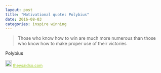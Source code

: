 ```yaml
---
layout: post
title: "Motivational quote: Polybius"
date: 2016-08-03
categories: inspire winning
---
```

> Those who know how to win are much more numerous than those who know how to make proper use of their victories

Polybius

<span style="z-index:50;font-size:0.9em;"><img src="https://theysaidso.com/branding/theysaidso.png" height="20" width="20" alt="theysaidso.com"/><a href="https://theysaidso.com" title="Powered by quotes from theysaidso.com" style="color: #9fcc25; margin-left: 4px; vertical-align: middle;">theysaidso.com</a></span>
